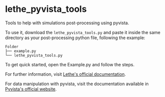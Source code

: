 # lethe_pyvista_tools

Tools to help with simulations post-processing using pyvista.

To use it, download the ```lethe_pyvista_tools.py``` and paste it inside the same directory as your post-processing python file, following the example:

```
Folder
├── example.py
└── lethe_pyvista_tools.py
```

To get quick started, open the Example.py and follow the steps.

For further information, visit [Lethe's official documentation](https://lethe-cfd.github.io/lethe/index.html).

For data manipulation with pyvista, visit the documentation available in [Pyvista's official website](https://docs.pyvista.org/).
